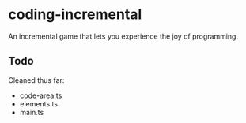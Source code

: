 # coding-incremental

An incremental game that lets you experience the joy of programming.

## Todo
Cleaned thus far:
- code-area.ts
- elements.ts
- main.ts
